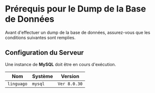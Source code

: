 # Prérequis pour le Dump de la Base de Données

Avant d'effectuer un dump de la base de données, assurez-vous que les conditions suivantes sont remplies.

## Configuration du Serveur

Une instance de **MySQL** doit être en cours d'exécution.

| Nom        | Système | Version      |
| ---------- | ------- | ------------ |
| `linguago` | `mysql` | `Ver 8.0.30` |
